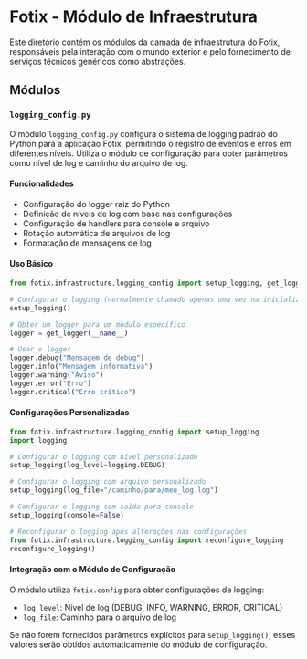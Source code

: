 # Fotix - Módulo de Infraestrutura

Este diretório contém os módulos da camada de infraestrutura do Fotix, responsáveis pela interação com o mundo exterior e pelo fornecimento de serviços técnicos genéricos como abstrações.

## Módulos

### `logging_config.py`

O módulo `logging_config.py` configura o sistema de logging padrão do Python para a aplicação Fotix, permitindo o registro de eventos e erros em diferentes níveis. Utiliza o módulo de configuração para obter parâmetros como nível de log e caminho do arquivo de log.

#### Funcionalidades

- Configuração do logger raiz do Python
- Definição de níveis de log com base nas configurações
- Configuração de handlers para console e arquivo
- Rotação automática de arquivos de log
- Formatação de mensagens de log

#### Uso Básico

```python
from fotix.infrastructure.logging_config import setup_logging, get_logger

# Configurar o logging (normalmente chamado apenas uma vez na inicialização)
setup_logging()

# Obter um logger para um módulo específico
logger = get_logger(__name__)

# Usar o logger
logger.debug("Mensagem de debug")
logger.info("Mensagem informativa")
logger.warning("Aviso")
logger.error("Erro")
logger.critical("Erro crítico")
```

#### Configurações Personalizadas

```python
from fotix.infrastructure.logging_config import setup_logging
import logging

# Configurar o logging com nível personalizado
setup_logging(log_level=logging.DEBUG)

# Configurar o logging com arquivo personalizado
setup_logging(log_file="/caminho/para/meu_log.log")

# Configurar o logging sem saída para console
setup_logging(console=False)

# Reconfigurar o logging após alterações nas configurações
from fotix.infrastructure.logging_config import reconfigure_logging
reconfigure_logging()
```

#### Integração com o Módulo de Configuração

O módulo utiliza `fotix.config` para obter configurações de logging:

- `log_level`: Nível de log (DEBUG, INFO, WARNING, ERROR, CRITICAL)
- `log_file`: Caminho para o arquivo de log

Se não forem fornecidos parâmetros explícitos para `setup_logging()`, esses valores serão obtidos automaticamente do módulo de configuração.
